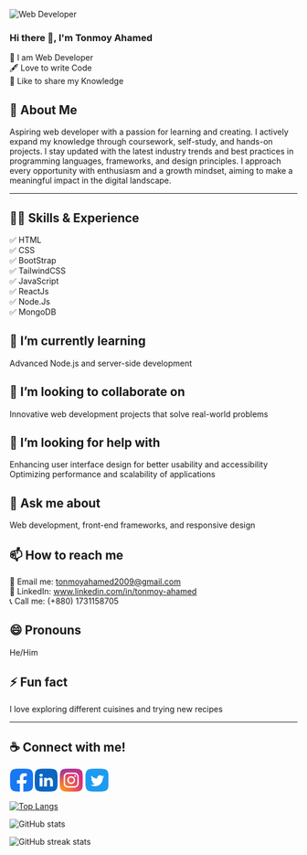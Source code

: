 ![Web Developer](https://arturssmirnovs.github.io/github-profile-readme-generator/images/banner.png)

### Hi there 👋, I'm Tonmoy Ahamed

👑 I am Web Developer  
🖋️ Love to write Code  
🎤 Like to share my Knowledge  

## 🚀 About Me
Aspiring web developer with a passion for learning and creating. I actively expand my knowledge through coursework, self-study, and hands-on projects. I stay updated with the latest industry trends and best practices in programming languages, frameworks, and design principles. I approach every opportunity with enthusiasm and a growth mindset, aiming to make a meaningful impact in the digital landscape.

---

## 🧑‍💻 Skills & Experience
✅ HTML  
✅ CSS  
✅ BootStrap  
✅ TailwindCSS  
✅ JavaScript  
✅ ReactJs  
✅ Node.Js  
✅ MongoDB  

## 🌱 I’m currently learning
Advanced Node.js and server-side development 

## 👯 I’m looking to collaborate on
Innovative web development projects that solve real-world problems 

## 🤔 I’m looking for help with
Enhancing user interface design for better usability and accessibility  
Optimizing performance and scalability of applications 

## 💬 Ask me about
Web development, front-end frameworks, and responsive design 

## 📫 How to reach me
📧 Email me: tonmoyahamed2009@gmail.com  
📎 LinkedIn: www.linkedin.com/in/tonmoy-ahamed  
📞 Call me: (+880) 1731158705  

## 😄 Pronouns
He/Him  

## ⚡ Fun fact
I love exploring different cuisines and trying new recipes  

---

## ☕ Connect with me!  

[<img src='https://github.com/shovoalways/shovoalways/raw/main/img/facebook.png?raw=true' alt='facebook' height='40'>](https://www.facebook.com/https://www.facebook.com/profile.php?id=100088205996277) [<img src='https://github.com/shovoalways/shovoalways/raw/main/img/linkedin.png?raw=true' alt='linkedin' height='40'>](https://www.linkedin.com/in/www.linkedin.com/in/tonmoy-ahamed/) [<img src='https://github.com/shovoalways/shovoalways/raw/main/img/instagram.png?raw=true' alt='instagram' height='40'>](https://www.instagram.com/https://www.instagram.com/tasrikahamed2009//) [<img src='https://github.com/shovoalways/shovoalways/raw/main/img/twitter.png?raw=true' alt='twitter' height='40'>](https://twitter.com/https://x.com/TasrikAhamed25)  

[![Top Langs](https://github-readme-stats.vercel.app/api/top-langs/?username=KMTonmoy)](https://github.com/KMTonmoy/github-readme-stats)

![GitHub stats](https://github-readme-stats.vercel.app/api?username=KMTonmoy&show_icons=true&count_private=true&theme=dark)  

![GitHub streak stats](https://streak-stats.demolab.com/?user=KMTonmoy)  
